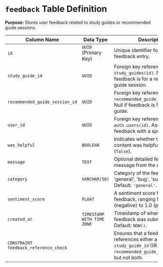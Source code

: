 # `feedback` Table Definition

**Purpose:** Stores user feedback related to study guides or recommended guide sessions.

| Column Name                  | Data Type                | Description                                                                                                |
| ---------------------------- | ------------------------ | ---------------------------------------------------------------------------------------------------------- |
| `id`                         | `UUID` (Primary Key)     | Unique identifier for the feedback entry.                                                                  |
| `study_guide_id`             | `UUID`                   | Foreign key referencing `study_guides(id)`. Null if feedback is for a recommended guide session.           |
| `recommended_guide_session_id` | `UUID`                   | Foreign key referencing `recommended_guide_sessions(id)`. Null if feedback is for a study guide.           |
| `user_id`                    | `UUID`                   | Foreign key referencing `auth.users(id)`. Associates the feedback with a specific user.                    |
| `was_helpful`                | `BOOLEAN`                | Indicates whether the associated content was helpful (`true`) or not (`false`).                            |
| `message`                    | `TEXT`                   | Optional detailed feedback message from the user.                                                          |
| `category`                   | `VARCHAR(50)`            | Category of the feedback (e.g., 'general', 'bug', 'suggestion'). Default: `'general'`.                   |
| `sentiment_score`            | `FLOAT`                  | A sentiment score for the feedback, ranging from -1.0 (negative) to 1.0 (positive).                        |
| `created_at`                 | `TIMESTAMP WITH TIME ZONE` | Timestamp of when the feedback was submitted. Default: `NOW()`.                                            |
| `CONSTRAINT feedback_reference_check` |                  | Ensures that a feedback entry references either a `study_guide_id` OR a `recommended_guide_session_id`, but not both. |